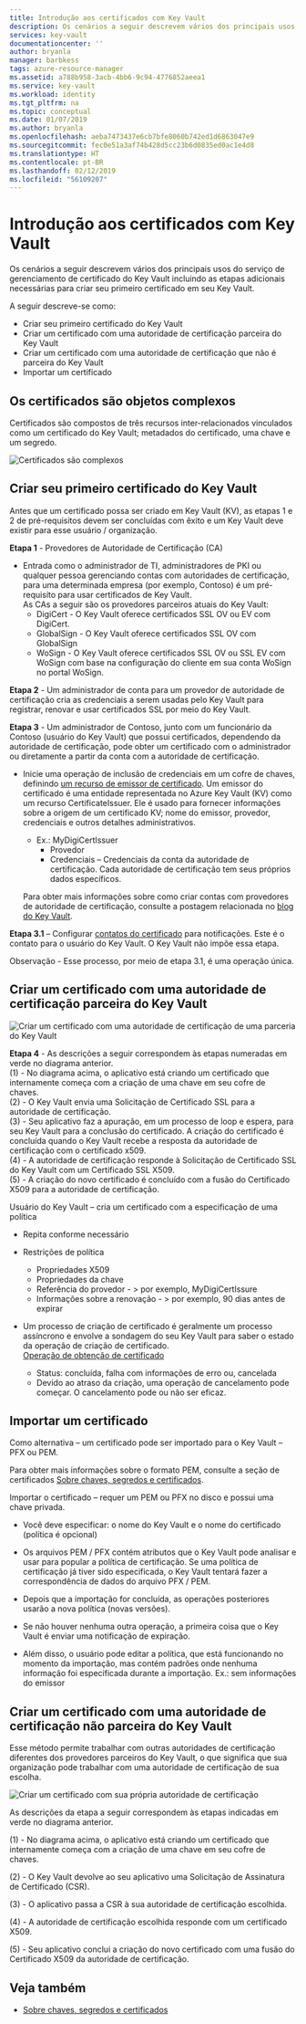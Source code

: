 ```yaml
---
title: Introdução aos certificados com Key Vault
description: Os cenários a seguir descrevem vários dos principais usos do serviço de gerenciamento de certificado do Key Vault incluindo as etapas adicionais necessárias para criar seu primeiro certificado em seu Key Vault.
services: key-vault
documentationcenter: ''
author: bryanla
manager: barbkess
tags: azure-resource-manager
ms.assetid: a788b958-3acb-4bb6-9c94-4776852aeea1
ms.service: key-vault
ms.workload: identity
ms.tgt_pltfrm: na
ms.topic: conceptual
ms.date: 01/07/2019
ms.author: bryanla
ms.openlocfilehash: aeba7473437e6cb7bfe8060b742ed1d6863047e9
ms.sourcegitcommit: fec0e51a3af74b428d5cc23b6d0835ed0ac1e4d8
ms.translationtype: HT
ms.contentlocale: pt-BR
ms.lasthandoff: 02/12/2019
ms.locfileid: "56109207"
---
```

# <a name="get-started-with-key-vault-certificates"></a>Introdução aos certificados com Key Vault
Os cenários a seguir descrevem vários dos principais usos do serviço de gerenciamento de certificado do Key Vault incluindo as etapas adicionais necessárias para criar seu primeiro certificado em seu Key Vault.

A seguir descreve-se como:
- Criar seu primeiro certificado do Key Vault
- Criar um certificado com uma autoridade de certificação parceira do Key Vault
- Criar um certificado com uma autoridade de certificação que não é parceira do Key Vault
- Importar um certificado

## <a name="certificates-are-complex-objects"></a>Os certificados são objetos complexos
Certificados são compostos de três recursos inter-relacionados vinculados como um certificado do Key Vault; metadados do certificado, uma chave e um segredo.


![Certificados são complexos](media/azure-key-vault.png)


## <a name="creating-your-first-key-vault-certificate"></a>Criar seu primeiro certificado do Key Vault  
 Antes que um certificado possa ser criado em Key Vault (KV), as etapas 1 e 2 de pré-requisitos devem ser concluídas com êxito e um Key Vault deve existir para esse usuário / organização.  

**Etapa 1** - Provedores de Autoridade de Certificação (CA)  
-   Entrada como o administrador de TI, administradores de PKI ou qualquer pessoa gerenciando contas com autoridades de certificação, para uma determinada empresa (por exemplo, Contoso) é um pré-requisito para usar certificados de Key Vault.  
    As CAs a seguir são os provedores parceiros atuais do Key Vault:  
    -   DigiCert - O Key Vault oferece certificados SSL OV ou EV com DigiCert.  
    -   GlobalSign - O Key Vault oferece certificados SSL OV com GlobalSign  
    -   WoSign - O Key Vault oferece certificados SSL OV ou SSL EV com WoSign com base na configuração do cliente em sua conta WoSign no portal WoSign.  

**Etapa 2** - Um administrador de conta para um provedor de autoridade de certificação cria as credenciais a serem usadas pelo Key Vault para registrar, renovar e usar certificados SSL por meio do Key Vault.

**Etapa 3** - Um administrador de Contoso, junto com um funcionário da Contoso (usuário do Key Vault) que possui certificados, dependendo da autoridade de certificação, pode obter um certificado com o administrador ou diretamente a partir da conta com a autoridade de certificação.  

-   Inicie uma operação de inclusão de credenciais em um cofre de chaves, definindo [um recurso de emissor de certificado](/rest/api/keyvault/setcertificateissuer/setcertificateissuer). Um emissor do certificado é uma entidade representada no Azure Key Vault (KV) como um recurso CertificateIssuer. Ele é usado para fornecer informações sobre a origem de um certificado KV; nome do emissor, provedor, credenciais e outros detalhes administrativos.
    -   Ex.: MyDigiCertIssuer  
        -   Provedor  
        -   Credenciais – Credenciais da conta da autoridade de certificação. Cada autoridade de certificação tem seus próprios dados específicos.  

     Para obter mais informações sobre como criar contas com provedores de autoridade de certificação, consulte a postagem relacionada no [blog do Key Vault](https://aka.ms/kvcertsblog).  

**Etapa 3.1** – Configurar [contatos do certificado](/rest/api/keyvault/setcertificatecontacts/setcertificatecontacts) para notificações. Este é o contato para o usuário do Key Vault. O Key Vault não impõe essa etapa.  

Observação - Esse processo, por meio de etapa 3.1, é uma operação única.  

## <a name="creating-a-certificate-with-a-ca-partnered-with-key-vault"></a>Criar um certificado com uma autoridade de certificação parceira do Key Vault

![Criar um certificado com uma autoridade de certificação de uma parceria do Key Vault](media/certificate-authority-2.png)

**Etapa 4** - As descrições a seguir correspondem às etapas numeradas em verde no diagrama anterior.  
  (1) - No diagrama acima, o aplicativo está criando um certificado que internamente começa com a criação de uma chave em seu cofre de chaves.  
  (2) - O Key Vault envia uma Solicitação de Certificado SSL para a autoridade de certificação.  
  (3) - Seu aplicativo faz a apuração, em um processo de loop e espera, para seu Key Vault para a conclusão do certificado. A criação do certificado é concluída quando o Key Vault recebe a resposta da autoridade de certificação com o certificado x509.  
  (4) - A autoridade de certificação responde à Solicitação de Certificado SSL do Key Vault com um Certificado SSL X509.  
  (5) - A criação do novo certificado é concluído com a fusão do Certificado X509 para a autoridade de certificação.  

  Usuário do Key Vault – cria um certificado com a especificação de uma política

  -   Repita conforme necessário  
  -   Restrições de política  
      -   Propriedades X509  
      -   Propriedades da chave  
      -   Referência do provedor - > por exemplo, MyDigiCertIssure  
      -   Informações sobre a renovação - > por exemplo, 90 dias antes de expirar  

  - Um processo de criação de certificado é geralmente um processo assíncrono e envolve a sondagem do seu Key Vault para saber o estado da operação de criação de certificado.  
[Operação de obtenção de certificado](/rest/api/keyvault/getcertificateoperation/getcertificateoperation)  
      -   Status: concluída, falha com informações de erro ou, cancelada  
      -   Devido ao atraso da criação, uma operação de cancelamento pode começar. O cancelamento pode ou não ser eficaz.  

## <a name="import-a-certificate"></a>Importar um certificado  
 Como alternativa – um certificado pode ser importado para o Key Vault – PFX ou PEM.  

 Para obter mais informações sobre o formato PEM, consulte a seção de certificados [Sobre chaves, segredos e certificados](about-keys-secrets-and-certificates.md).  

 Importar o certificado – requer um PEM ou PFX no disco e possui uma chave privada. 
-   Você deve especificar: o nome do Key Vault e o nome do certificado (política é opcional)

-   Os arquivos PEM / PFX contém atributos que o Key Vault pode analisar e usar para popular a política de certificação. Se uma política de certificação já tiver sido especificada, o Key Vault tentará fazer a correspondência de dados do arquivo PFX / PEM.  

-   Depois que a importação for concluída, as operações posteriores usarão a nova política (novas versões).  

-   Se não houver nenhuma outra operação, a primeira coisa que o Key Vault é enviar uma notificação de expiração. 

-   Além disso, o usuário pode editar a política, que está funcionando no momento da importação, mas contém padrões onde nenhuma informação foi especificada durante a importação. Ex.: sem informações do emissor  

## <a name="creating-a-certificate-with-a-ca-not-partnered-with-key-vault"></a>Criar um certificado com uma autoridade de certificação não parceira do Key Vault  
 Esse método permite trabalhar com outras autoridades de certificação diferentes dos provedores parceiros do Key Vault, o que significa que sua organização pode trabalhar com uma autoridade de certificação de sua escolha.  

![Criar um certificado com sua própria autoridade de certificação](media/certificate-authority-1.png)  

 As descrições da etapa a seguir correspondem às etapas indicadas em verde no diagrama anterior.  

  (1) - No diagrama acima, o aplicativo está criando um certificado que internamente começa com a criação de uma chave em seu cofre de chaves.  

  (2) - O Key Vault devolve ao seu aplicativo uma Solicitação de Assinatura de Certificado (CSR).  

  (3) - O aplicativo passa a CSR à sua autoridade de certificação escolhida.  

  (4) - A autoridade de certificação escolhida responde com um certificado X509.  

  (5) - Seu aplicativo conclui a criação do novo certificado com uma fusão do Certificado X509 da autoridade de certificação.

## <a name="see-also"></a>Veja também

- [Sobre chaves, segredos e certificados](about-keys-secrets-and-certificates.md)
